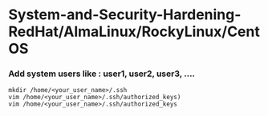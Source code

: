 # System-and-Security-Hardening-RedHat/AlmaLinux/RockyLinux/CentOS
### Add system users like : user1, user2, user3, ....
```shell
mkdir /home/<your_user_name>/.ssh
vim /home/<your_user_name>/.ssh/authorized_keys)
vim /home/<your_user_name>/.ssh/authorized_keys
```



